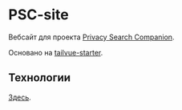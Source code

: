 # PSC-site

Вебсайт для проекта [Privacy Search Companion](https://github.com/Erghel/Privacy-Search-Companion).

Основано на [tailvue-starter](https://github.com/SeryiBaran/tailvue-starter).

## Технологии

[Здесь](https://github.com/SeryiBaran/tailvue-starter).
